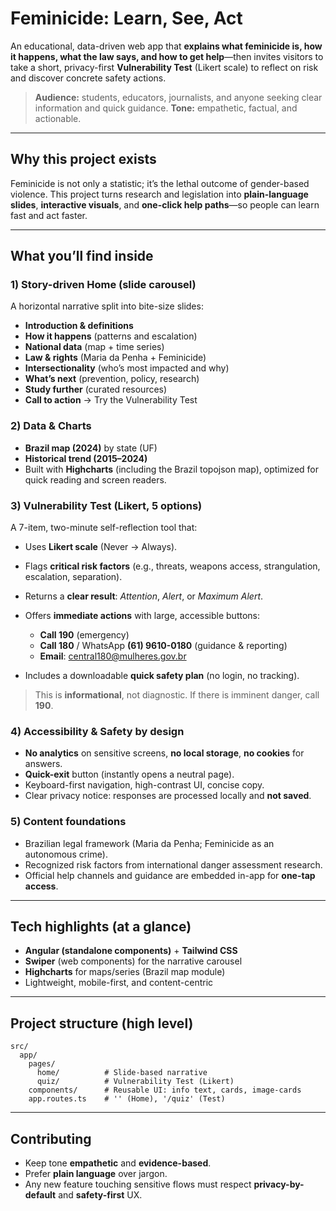 # Feminicide: Learn, See, Act

An educational, data-driven web app that **explains what feminicide is, how it happens, what the law says, and how to get help**—then invites visitors to take a short, privacy-first **Vulnerability Test** (Likert scale) to reflect on risk and discover concrete safety actions.

> **Audience:** students, educators, journalists, and anyone seeking clear information and quick guidance.
> **Tone:** empathetic, factual, and actionable.

---

## Why this project exists

Feminicide is not only a statistic; it’s the lethal outcome of gender-based violence. This project turns research and legislation into **plain-language slides**, **interactive visuals**, and **one-click help paths**—so people can learn fast and act faster.

---

## What you’ll find inside

### 1) Story-driven Home (slide carousel)

A horizontal narrative split into bite-size slides:

* **Introduction & definitions**
* **How it happens** (patterns and escalation)
* **National data** (map + time series)
* **Law & rights** (Maria da Penha + Feminicide)
* **Intersectionality** (who’s most impacted and why)
* **What’s next** (prevention, policy, research)
* **Study further** (curated resources)
* **Call to action** → Try the Vulnerability Test

### 2) Data & Charts

* **Brazil map (2024)** by state (UF)
* **Historical trend (2015–2024)**
* Built with **Highcharts** (including the Brazil topojson map), optimized for quick reading and screen readers.

### 3) Vulnerability Test (Likert, 5 options)

A 7-item, two-minute self-reflection tool that:

* Uses **Likert scale** (Never → Always).
* Flags **critical risk factors** (e.g., threats, weapons access, strangulation, escalation, separation).
* Returns a **clear result**: *Attention*, *Alert*, or *Maximum Alert*.
* Offers **immediate actions** with large, accessible buttons:

  * **Call 190** (emergency)
  * **Call 180** / WhatsApp **(61) 9610-0180** (guidance & reporting)
  * **Email**: [central180@mulheres.gov.br](mailto:central180@mulheres.gov.br)
* Includes a downloadable **quick safety plan** (no login, no tracking).

> This is **informational**, not diagnostic. If there is imminent danger, call **190**.

### 4) Accessibility & Safety by design

* **No analytics** on sensitive screens, **no local storage**, **no cookies** for answers.
* **Quick-exit** button (instantly opens a neutral page).
* Keyboard-first navigation, high-contrast UI, concise copy.
* Clear privacy notice: responses are processed locally and **not saved**.

### 5) Content foundations

* Brazilian legal framework (Maria da Penha; Feminicide as an autonomous crime).
* Recognized risk factors from international danger assessment research.
* Official help channels and guidance are embedded in-app for **one-tap access**.

---

## Tech highlights (at a glance)

* **Angular (standalone components)** + **Tailwind CSS**
* **Swiper** (web components) for the narrative carousel
* **Highcharts** for maps/series (Brazil map module)
* Lightweight, mobile-first, and content-centric

---

## Project structure (high level)

```
src/
  app/
    pages/
      home/          # Slide-based narrative
      quiz/          # Vulnerability Test (Likert)
    components/      # Reusable UI: info text, cards, image-cards
    app.routes.ts    # '' (Home), '/quiz' (Test)
```

---

## Contributing

* Keep tone **empathetic** and **evidence-based**.
* Prefer **plain language** over jargon.
* Any new feature touching sensitive flows must respect **privacy-by-default** and **safety-first** UX.
